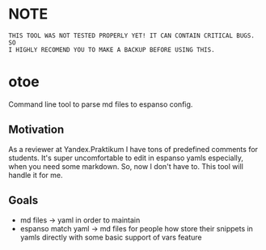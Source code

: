 # NOTE
```
THIS TOOL WAS NOT TESTED PROPERLY YET! IT CAN CONTAIN CRITICAL BUGS. SO 
I HIGHLY RECOMEND YOU TO MAKE A BACKUP BEFORE USING THIS.
```

# otoe

Command line tool to parse md files to espanso config.


## Motivation

As a reviewer at Yandex.Praktikum I have tons of predefined comments for students. It's super uncomfortable to edit in espanso yamls especially, when you need some markdown. So, now I don't have to. This tool will handle it for me.

## Goals
- md files -> yaml in order to maintain 
- espanso match yaml -> md files for people how store their snippets in yamls directly with some basic support of vars feature
